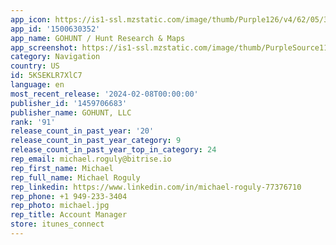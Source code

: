 ```yaml
---
app_icon: https://is1-ssl.mzstatic.com/image/thumb/Purple126/v4/62/05/34/620534f4-5045-f2ae-9017-e4ca96965f4e/AppIconLive-0-0-1x_U007emarketing-0-10-0-85-220.png/1024x1024bb.png
app_id: '1500630352'
app_name: GOHUNT / Hunt Research & Maps
app_screenshot: https://is1-ssl.mzstatic.com/image/thumb/PurpleSource116/v4/f4/78/42/f4784292-1b45-80b3-9c80-a9d09412a624/53f85771-deae-4e82-a513-b77b76c309d1_iOS--5.5__01__hero.jpeg/1242x2208bb.png
category: Navigation
country: US
id: 5KSEKLR7XlC7
language: en
most_recent_release: '2024-02-08T00:00:00'
publisher_id: '1459706683'
publisher_name: GOHUNT, LLC
rank: '91'
release_count_in_past_year: '20'
release_count_in_past_year_category: 9
release_count_in_past_year_top_in_category: 24
rep_email: michael.roguly@bitrise.io
rep_first_name: Michael
rep_full_name: Michael Roguly
rep_linkedin: https://www.linkedin.com/in/michael-roguly-77376710
rep_phone: +1 949-233-3404
rep_photo: michael.jpg
rep_title: Account Manager
store: itunes_connect
---
```

